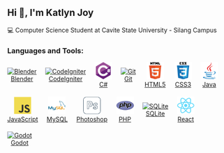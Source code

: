 <h2 align="left">Hi 👋, I'm Katlyn Joy</h2>
<p>💻 Computer Science Student at Cavite State University - Silang Campus</p>

<h3 align="left">Languages and Tools:</h3>

<p align="left" style="display: flex; flex-wrap: wrap; gap: 20px; align-items: center;">
  <a href="https://www.blender.org/" target="_blank" rel="noreferrer" style="text-align: center;">
    <img src="https://download.blender.org/branding/community/blender_community_badge_white.svg" alt="Blender" width="40" height="40"/><br/>
    Blender
  </a>
  <a href="https://codeigniter.com" target="_blank" rel="noreferrer" style="text-align: center;">
    <img src="https://cdn.worldvectorlogo.com/logos/codeigniter.svg" alt="CodeIgniter" width="40" height="40"/><br/>
    CodeIgniter
  </a>
  <a href="https://www.w3schools.com/cpp/" target="_blank" rel="noreferrer" style="text-align: center;">
    <img src="https://raw.githubusercontent.com/devicons/devicon/master/icons/csharp/csharp-original.svg" alt="C#" width="40" height="40"/><br/>
    C#
  </a>
  <a href="https://git-scm.com/" target="_blank" rel="noreferrer" style="text-align: center;">
    <img src="https://www.vectorlogo.zone/logos/git-scm/git-scm-icon.svg" alt="Git" width="40" height="40"/><br/>
    Git
  </a>
  <a href="https://www.w3.org/html/" target="_blank" rel="noreferrer" style="text-align: center;">
    <img src="https://raw.githubusercontent.com/devicons/devicon/master/icons/html5/html5-original-wordmark.svg" alt="HTML5" width="40" height="40"/><br/>
    HTML5
  </a>
  <a href="https://www.w3schools.com/css/" target="_blank" rel="noreferrer" style="text-align: center;">
    <img src="https://raw.githubusercontent.com/devicons/devicon/master/icons/css3/css3-original-wordmark.svg" alt="CSS3" width="40" height="40"/><br/>
    CSS3
  </a>
  <a href="https://www.java.com" target="_blank" rel="noreferrer" style="text-align: center;">
    <img src="https://raw.githubusercontent.com/devicons/devicon/master/icons/java/java-original.svg" alt="Java" width="40" height="40"/><br/>
    Java
  </a>
  <a href="https://developer.mozilla.org/en-US/docs/Web/JavaScript" target="_blank" rel="noreferrer" style="text-align: center;">
    <img src="https://raw.githubusercontent.com/devicons/devicon/master/icons/javascript/javascript-original.svg" alt="JavaScript" width="40" height="40"/><br/>
    JavaScript
  </a>
  <a href="https://www.mysql.com/" target="_blank" rel="noreferrer" style="text-align: center;">
    <img src="https://raw.githubusercontent.com/devicons/devicon/master/icons/mysql/mysql-original-wordmark.svg" alt="MySQL" width="40" height="40"/><br/>
    MySQL
  </a>
  <a href="https://www.photoshop.com/en" target="_blank" rel="noreferrer" style="text-align: center;">
    <img src="https://raw.githubusercontent.com/devicons/devicon/master/icons/photoshop/photoshop-line.svg" alt="Photoshop" width="40" height="40"/><br/>
    Photoshop
  </a>
  <a href="https://www.php.net" target="_blank" rel="noreferrer" style="text-align: center;">
    <img src="https://raw.githubusercontent.com/devicons/devicon/master/icons/php/php-original.svg" alt="PHP" width="40" height="40"/><br/>
    PHP
  </a>
  <a href="https://www.sqlite.org/" target="_blank" rel="noreferrer" style="text-align: center;">
    <img src="https://www.vectorlogo.zone/logos/sqlite/sqlite-icon.svg" alt="SQLite" width="40" height="40"/><br/>
    SQLite
  </a>
  <a href="https://react.dev" target="_blank" rel="noreferrer" style="text-align: center;">
    <img src="https://raw.githubusercontent.com/devicons/devicon/master/icons/react/react-original.svg" alt="React" width="40" height="40"/><br/>
    React
  </a>
  <a href="https://godotengine.org/" target="_blank" rel="noreferrer" style="text-align: center;">
    <img src="https://cdn.simpleicons.org/godotengine" alt="Godot" width="40" height="40"/><br/>
    Godot
  </a>
</p>
